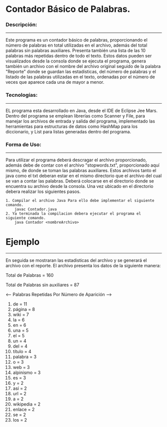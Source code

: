 # Contador Básico de Palabras.
### Descripción:
---
Este programa es un contador básico de palabras, proporcionando el número de palabras en total utilizadas en el archivo, además del total palabras sin palabras auxiliares. Presenta también una lista de las 10 palabras más repetidas dentro de todo el texto. Estos datos pueden ser visualizados desde la consola donde se ejecuta el programa, genera también un archivo con el nombre del archivo original seguido de la palabra "Reporte" donde se guardan las estadisticas, del número de palabras y el listado de las palabras utilizadas en el texto, ordenadas por el número de veces que aparece cada una de mayor a menor.

### Tecnologías:
---
EL programa esta desarrollado en Java, desde el IDE de Eclipse Jee Mars. Dentro del programa se emplean librerías como Scanner y File, para manejar los archivos de entrada y salida del programa, implementado las herramientas para estructuras de datos como HashMap para los diccionario, y List para listas generadas dentro del programa.
	
### Forma de Uso:
---
Para utilizar el programa deberá descragar el archivo proporcionado, además debe de contar con el archivo "stopwords.txt", proporcionado aquí mismo, de donde se toman las palabras auxiliares. Estos archivos tanto el java como el txt deberan estar en el mismo directorio que el archivo del cual se van a contar las palabras.
Deberá colocarse en el directorio donde se encuentra su archivo desde la consola. Una vez ubicado en el directorio debera realizar los siguientes pasos.

	1. Compilar el archivo Java Para ello debe implementar el siguiente comando.
		javac Contador.java
    2. Ya terminada la compilacion debera ejecutar el programa el siguiente comando.
		java Contador <nombreArchivo>

# Ejemplo
---
En seguida se mostraran las estadisticas del archivo y se generará el archivo con el reporte. El archivo presenta los datos de la siguiente manera:

Total de Palabras = 160

Total de Palabras sin auxiliares = 87

<-- Palabras Repetidas Por Número de Aparición -->
1. de = 11
2. página = 8
3. wiki = 7
4. la = 6
5. en = 6
6. una = 5
7. el = 5
8. un = 4
9. del = 4
10. título = 4
11. palabra = 3
12. o = 3
13. web = 3
14. alpinismo = 3
15. es = 3
16. y = 2
17. así = 2
18. url = 2
19. a = 2
20. wikipedia = 2
21. enlace = 2
22. se = 2
23. los = 2
